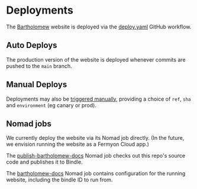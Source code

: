 # Deployments

The [Bartholomew](https://bartholomew.fermyon.dev) website is deployed via the [deploy.yaml](../.github/workflows/deploy.yml) GitHub workflow.

## Auto Deploys

The production version of the website is deployed whenever commits are pushed to the `main` branch.

## Manual Deploys

Deployments may also be [triggered manually](https://github.com/fermyon/bartholomew/actions/workflows/deploy.yml), providing a choice of `ref`, `sha` and `environment` (eg canary or prod).

## Nomad jobs

We currently deploy the website via its Nomad job directly. (In the future, we envision running the website as a Fermyon Cloud app.)

The [publish-bartholomew-docs](./publish-bartholomew-docs.nomad) Nomad job checks out this repo's source code and publishes it to Bindle.

The [bartholomew-docs](./bartholomew-docs.nomad) Nomad job contains configuration for the running website, including the bindle ID to run from.